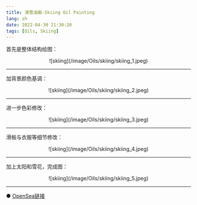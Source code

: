 ```yaml
---
title: 滑雪油画-Skiing Oil Painting
lang: zh
date: 2022-04-30 21:30:20
tags: [Oils, Skiing]
---
```


首先是整体结构绘图：

<center>![skiing](/image/Oils/skiing/skiing_1.jpeg)</center>

----------------------------------------  

加背景颜色基调：

<center>![skiing](/image/Oils/skiing/skiing_2.jpeg)</center>

----------------------------------------  

进一步色彩修改：

<center>![skiing](/image/Oils/skiing/skiing_3.jpeg)</center>

----------------------------------------  

滑板与衣服等细节修改：

<center>![skiing](/image/Oils/skiing/skiing_4.jpeg)</center>

----------------------------------------  

加上太阳和雪花，完成图：

<center>![skiing](/image/Oils/skiing/skiing_5.jpeg)</center>

----------------------------------------  

● [OpenSea链接](https://opensea.io/assets/ethereum/0x495f947276749ce646f68ac8c248420045cb7b5e/5538608732828411082250453030091092578936762873171210564831323264320767262721 "Skiing Oil Painting")

<nft-card
contractAddress="0x495f947276749ce646f68ac8c248420045cb7b5e"
tokenId="5538608732828411082250453030091092578936762873171210564831323264320767262721">
</nft-card>
<script src="https://unpkg.com/embeddable-nfts/dist/nft-card.min.js"></script>
